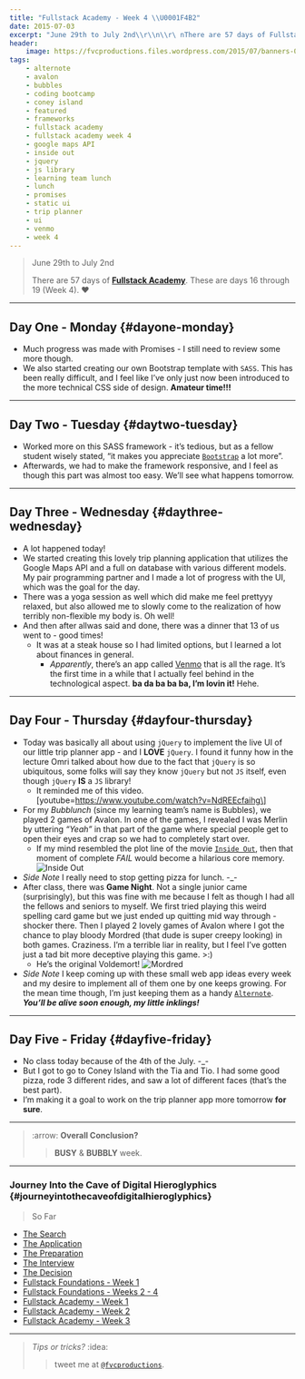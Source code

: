 ```yaml
---
title: "Fullstack Academy - Week 4 \\U0001F4B2"
date: 2015-07-03
excerpt: "June 29th to July 2nd\\r\\n\\r\ nThere are 57 days of Fullstack Academy. These are days 16 through 19 Week 4."
header:
    image: https://fvcproductions.files.wordpress.com/2015/07/banners-001.jpg
tags:
    - alternote
    - avalon
    - bubbles
    - coding bootcamp
    - coney island
    - featured
    - frameworks
    - fullstack academy
    - fullstack academy week 4
    - google maps API
    - inside out
    - jquery
    - js library
    - learning team lunch
    - lunch
    - promises
    - static ui
    - trip planner
    - ui
    - venmo
    - week 4
---
```


> June 29th to July 2nd
>
> There are 57 days of [**Fullstack
> Academy**](https://www.fullstackacademy.com "Fullstack Academy"). These
> are days 16 through 19 (Week 4). ❤️

------------------------------------------------------------------------

Day One - Monday {#dayone-monday}
----------------

-   Much progress was made with Promises - I still need to review some
    more though.
-   We also started creating our own Bootstrap template with `SASS`.
    This has been really difficult, and I feel like I’ve only just now
    been introduced to the more technical CSS side of design. **Amateur
    time!!!**

------------------------------------------------------------------------

Day Two - Tuesday {#daytwo-tuesday}
-----------------

-   Worked more on this SASS framework - it’s tedious, but as a fellow
    student wisely stated, “it makes you appreciate
    [`Bootstrap`](https://getbootstrap.com/) a lot more”.
-   Afterwards, we had to make the framework responsive, and I feel as
    though this part was almost too easy. We’ll see what happens
    tomorrow.

------------------------------------------------------------------------

Day Three - Wednesday {#daythree-wednesday}
---------------------

-   A lot happened today!
-   We started creating this lovely trip planning application that
    utilizes the Google Maps API and a full on database with various
    different models. My pair programming partner and I made a lot of
    progress with the UI, which was the goal for the day.
-   There was a yoga session as well which did make me feel prettyyy
    relaxed, but also allowed me to slowly come to the realization of
    how terribly non-flexible my body is. Oh well!
-   And then after allwas said and done, there was a dinner that 13 of
    us went to - good times!
    -   It was at a steak house so I had limited options, but I learned
        a lot about finances in general.
        -   *Apparently*, there’s an app called
            [Venmo](https://venmo.com/ "Venmo") that is all the rage.
            It’s the first time in a while that I actually feel behind
            in the technological aspect. **ba da ba ba ba, I’m lovin
            it!** Hehe.

------------------------------------------------------------------------

Day Four - Thursday {#dayfour-thursday}
-------------------

-   Today was basically all about using `jQuery` to implement the live
    UI of our little trip planner app - and I **LOVE** `jQuery`. I found
    it funny how in the lecture Omri talked about how due to the fact
    that `jQuery` is so ubiquitous, some folks will say they know
    `jQuery` but not `JS` itself, even though `jQuery` **IS** a `JS`
    library!
    -   It reminded me of this video.
        \[youtube=https://www.youtube.com/watch?v=NdREEcfaihg\]
-   For my *Bubblunch* (since my learning team’s name is Bubbles), we
    played 2 games of Avalon. In one of the games, I revealed I was
    Merlin by uttering *“Yeah”* in that part of the game where special
    people get to open their eyes and crap so we had to completely start
    over.
    -   If my mind resembled the plot line of the movie
        [`Inside Out`](https://www.rottentomatoes.com/m/inside_out_2015/ "Inside Out"),
        then that moment of complete *FAIL* would become a hilarious
        core memory. ![Inside
        Out](https://fvcproductions.files.wordpress.com/2015/07/32cea-inside2bout2bpixar2bpost2b2.png)
-   *Side Note* I really need to stop getting pizza for lunch. -\_-
-   After class, there was **Game Night**. Not a single junior came
    (surprisingly), but this was fine with me because I felt as though I
    had all the fellows and seniors to myself. We first tried playing
    this weird spelling card game but we just ended up quitting mid way
    through - shocker there. Then I played 2 lovely games of Avalon
    where I got the chance to play bloody Mordred (that dude is super
    creepy looking) in both games. Craziness. I’m a terrible liar in
    reality, but I feel I’ve gotten just a tad bit more deceptive
    playing this game. &gt;:)
    -   He’s the original Voldemort!
        ![Mordred](https://i137.photobucket.com/albums/q231/ivycrowned/Avalon/mordred.jpg)
-   *Side Note* I keep coming up with these small web app ideas every
    week and my desire to implement all of them one by one keeps
    growing. For the mean time though, I’m just keeping them as a handy
    [`Alternote`](https://alternoteapp.com/ "Alternote"). ***You’ll be
    alive soon enough, my little inklings!***

------------------------------------------------------------------------

Day Five - Friday {#dayfive-friday}
-----------------

-   No class today because of the 4th of the July. -\_-
-   But I got to go to Coney Island with the Tia and Tio. I had some
    good pizza, rode 3 different rides, and saw a lot of different faces
    (that’s the best part).
-   I’m making it a goal to work on the trip planner app more tomorrow
    **for sure**.

------------------------------------------------------------------------

> :arrow: **Overall Conclusion?**
>
> > **BUSY** & **BUBBLY** week.

------------------------------------------------------------------------

### Journey Into the Cave of Digital Hieroglyphics {#journeyintothecaveofdigitalhieroglyphics}

> So Far

- [The
    Search](https://fvcproductions.com/2014/12/27/a-short-operation-tips-tricks-4-coding-bootcamps/ "The Search")
- [The
    Application](https://fvcproductions.com/2014/12/23/week-20/ "The Application")
- [The
    Preparation](https://fvcproductions.com/2015/01/05/prepare-for-coding-bootcamps/ "The Preparation")
- [The
    Interview](https://fvcproductions.com/2014/12/28/interview-fullstack-academy/ "The Interview")
- [The
    Decision](https://fvcproductions.com/2015/04/13/what-to-do-week-negative-8/ "The Decision")
- [Fullstack Foundations - Week
    1](https://fvcproductions.com/2015/05/17/fullstack-foundations-week-1/ "Fullstack Foundations - Week 1")
- [Fullstack Foundations - Weeks 2 -
    4](https://fvcproductions.com/2015/06/04/fullstack-foundations-goldman-sachs/ "Fullstack Foundations - Weeks 2 to 4")
- [Fullstack Academy - Week
    1](https://fvcproductions.com/2015/06/13/first-week-at-fullstack-academy/ "Fullstack Academy - Week 1")
- [Fullstack Academy - Week
    2](https://fvcproductions.com/2015/06/20/fullstack-academy-week-2/ "Fullstack Academy - Week 2")
- [Fullstack Academy - Week
    3](https://fvcproductions.com/2015/06/26/fullstack-academy-week-3/ "Fulsltack Academy - Week 3")

------------------------------------------------------------------------

> *Tips or tricks?* :idea:
>
> > tweet me at
> > [`@fvcproductions`](https://twitter.com/fvcproductions "Twitter - FVCproductions").
